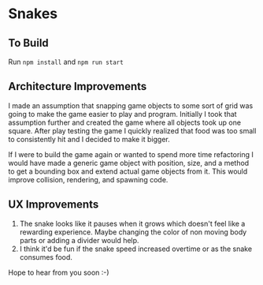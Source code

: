 # Snakes
## To Build
Run `npm install` and `npm run start`

## Architecture Improvements
I made an assumption that snapping game objects to some sort of grid was going to make the game easier to play and
program. Initially I took that assumption further and created the game where all objects took up one square. After play
testing the game I quickly realized that food was too small to consistently hit and I decided to make it bigger.

If I were to build the game again or wanted to spend more time refactoring I would have made a generic game object with
position, size, and a method to get a bounding box and extend actual game objects from it. This would improve collision,
rendering, and spawning code.

## UX Improvements
1) The snake looks like it pauses when it grows which doesn't feel like a rewarding experience. Maybe changing the color
of non moving body parts or adding a divider would help.
2) I think it'd be fun if the snake speed increased overtime or as the snake consumes food.

Hope to hear from you soon :-)